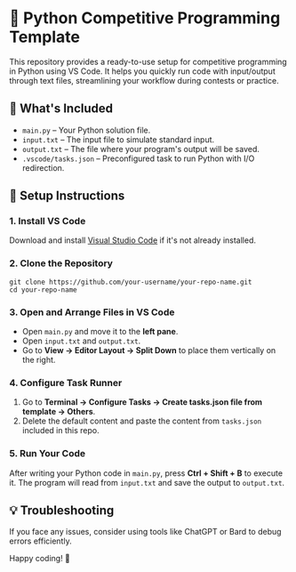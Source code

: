 <!DOCTYPE html>
<html lang="en">
<head>
  <meta charset="UTF-8">
  <title>Python Competitive Programming Template - README</title>
</head>
<body>
  <h1>🐍 Python Competitive Programming Template</h1>

  <p>
    This repository provides a ready-to-use setup for competitive programming in Python using VS Code. It helps you quickly run code with input/output through text files, streamlining your workflow during contests or practice.
  </p>

  <h2>📁 What's Included</h2>
  <ul>
    <li><code>main.py</code> – Your Python solution file.</li>
    <li><code>input.txt</code> – The input file to simulate standard input.</li>
    <li><code>output.txt</code> – The file where your program's output will be saved.</li>
    <li><code>.vscode/tasks.json</code> – Preconfigured task to run Python with I/O redirection.</li>
  </ul>

  <h2>🚀 Setup Instructions</h2>

  <h3>1. Install VS Code</h3>
  <p>
    Download and install <a href="https://code.visualstudio.com/" target="_blank">Visual Studio Code</a> if it's not already installed.
  </p>

  <h3>2. Clone the Repository</h3>
  <pre><code>git clone https://github.com/your-username/your-repo-name.git
cd your-repo-name</code></pre>

  <h3>3. Open and Arrange Files in VS Code</h3>
  <ul>
    <li>Open <code>main.py</code> and move it to the <strong>left pane</strong>.</li>
    <li>Open <code>input.txt</code> and <code>output.txt</code>.</li>
    <li>Go to <strong>View → Editor Layout → Split Down</strong> to place them vertically on the right.</li>
  </ul>

  <h3>4. Configure Task Runner</h3>
  <ol>
    <li>Go to <strong>Terminal → Configure Tasks → Create tasks.json file from template → Others</strong>.</li>
    <li>Delete the default content and paste the content from <code>tasks.json</code> included in this repo.</li>
  </ol>

  <h3>5. Run Your Code</h3>
  <p>
    After writing your Python code in <code>main.py</code>, press <strong>Ctrl + Shift + B</strong> to execute it. The program will read from <code>input.txt</code> and save the output to <code>output.txt</code>.
  </p>

  <h2>💡 Troubleshooting</h2>
  <p>
    If you face any issues, consider using tools like ChatGPT or Bard to debug errors efficiently.
  </p>

  <p>Happy coding! 🚀</p>
</body>
</html>
